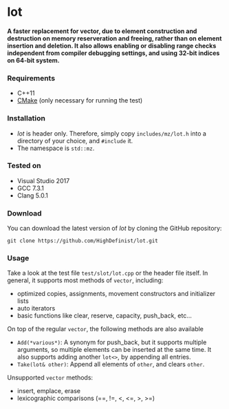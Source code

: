# lot
**A faster replacement for vector, due to element construction and destruction on memory reserveration and freeing, rather than on element insertion and deletion. It also allows enabling or disabling range checks independent from compiler debugging settings, and using 32-bit indices on 64-bit system.**

### Requirements

- C++11
- [CMake](https://cmake.org/) (only necessary for running the test)

### Installation

- *lot* is header only. Therefore, simply copy ```includes/mz/lot.h``` into a directory of your choice, and ```#include``` it.
- The namespace is ```std::mz```.

### Tested on

- Visual Studio 2017
- GCC 7.3.1
- Clang 5.0.1
 
### Download 

You can download the latest version of *lot* by cloning the GitHub repository:

	git clone https://github.com/HighDefinist/lot.git
	
### Usage

Take a look at the test file ```test/slot/lot.cpp``` or the header file itself. In general, it supports most methods of ```vector```, including:

- optimized copies, assignments, movement constructors and initializer lists
- auto iterators
- basic functions like clear, reserve, capacity, push_back, etc...

On top of the regular ```vector```, the following methods are also available

- ```Add(*various*)```: A synonym for push_back, but it supports multiple arguments, so multiple elements can be inserted at the same time. It also supports adding another ```lot<>```, by appending all entries.
- ```Take(lot& other)```: Append all elements of ```other```, and clears ```other```.

Unsupported ```vector``` methods:

- insert, emplace, erase
- lexicographic comparisons (==, !=, <, <=, >, >=)
